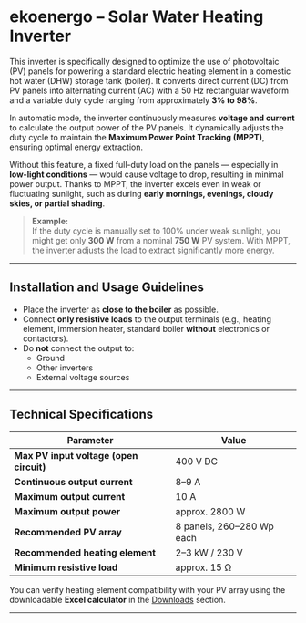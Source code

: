 # ekoenergo – Solar Water Heating Inverter

This inverter is specifically designed to optimize the use of photovoltaic (PV) panels for powering a standard electric heating element in a domestic hot water (DHW) storage tank (boiler). It converts direct current (DC) from PV panels into alternating current (AC) with a 50 Hz rectangular waveform and a variable duty cycle ranging from approximately **3% to 98%**.

In automatic mode, the inverter continuously measures **voltage and current** to calculate the output power of the PV panels. It dynamically adjusts the duty cycle to maintain the **Maximum Power Point Tracking (MPPT)**, ensuring optimal energy extraction.

Without this feature, a fixed full-duty load on the panels — especially in **low-light conditions** — would cause voltage to drop, resulting in minimal power output. Thanks to MPPT, the inverter excels even in weak or fluctuating sunlight, such as during **early mornings, evenings, cloudy skies, or partial shading**.

> **Example:**  
> If the duty cycle is manually set to 100% under weak sunlight, you might get only **300 W** from a nominal **750 W** PV system. With MPPT, the inverter adjusts the load to extract significantly more energy.

---

## Installation and Usage Guidelines

- Place the inverter as **close to the boiler** as possible.
- Connect **only resistive loads** to the output terminals (e.g., heating element, immersion heater, standard boiler **without** electronics or contactors).
- Do **not** connect the output to:
  - Ground
  - Other inverters
  - External voltage sources

---

## Technical Specifications

| Parameter                            | Value                                |
|--------------------------------------|--------------------------------------|
| **Max PV input voltage (open circuit)** | 400 V DC                            |
| **Continuous output current**         | 8–9 A                                |
| **Maximum output current**            | 10 A                                 |
| **Maximum output power**              | approx. 2800 W                       |
| **Recommended PV array**             | 8 panels, 260–280 Wp each            |
| **Recommended heating element**      | 2–3 kW / 230 V                       |
| **Minimum resistive load**           | approx. 15 Ω                         |

You can verify heating element compatibility with your PV array using the downloadable **Excel calculator** in the [Downloads](#) section.

---


